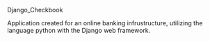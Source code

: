 Django_Checkbook

Application created for an online banking infrustructure, utilizing the language python with the Django web framework.
